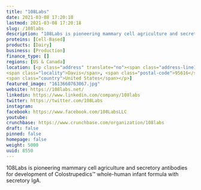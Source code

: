 ```yaml
---
title: "108Labs"
date: 2021-03-08 17:20:18
lastmod: 2021-03-08 17:20:18
slug: /108labs
description: "108Labs is pioneering mammary cell agriculture and secretory antibodies for development of Colostrupedics™ whole-human infant formula with secretory IgA."
proteins: [Cell-Based]
products: [Dairy]
business: [Production]
finance_type: []
regions: [US & Canada]
location: [<p class="address" translate="no"><span class="address-line1">3rd Street</span><br>
<span class="locality">Davis</span>, <span class="postal-code">95616</span><br>
<span class="country">United States</span></p>]
featured_image: "1613660763067.jpg"
website: https://108labs.net/
linkedin: https://www.linkedin.com/company/108labs
twitter: https://twitter.com/108Labs
instagram: 
facebook: https://www.facebook.com/108LabsLLC
youtube: 
crunchbase: https://www.crunchbase.com/organization/108labs
draft: false
pinned: false
homepage: false
weight: 5000
uuid: 8550
---
```

108Labs is pioneering mammary cell agriculture and secretory antibodies for development of Colostrupedics™ whole-human infant formula with secretory IgA.
